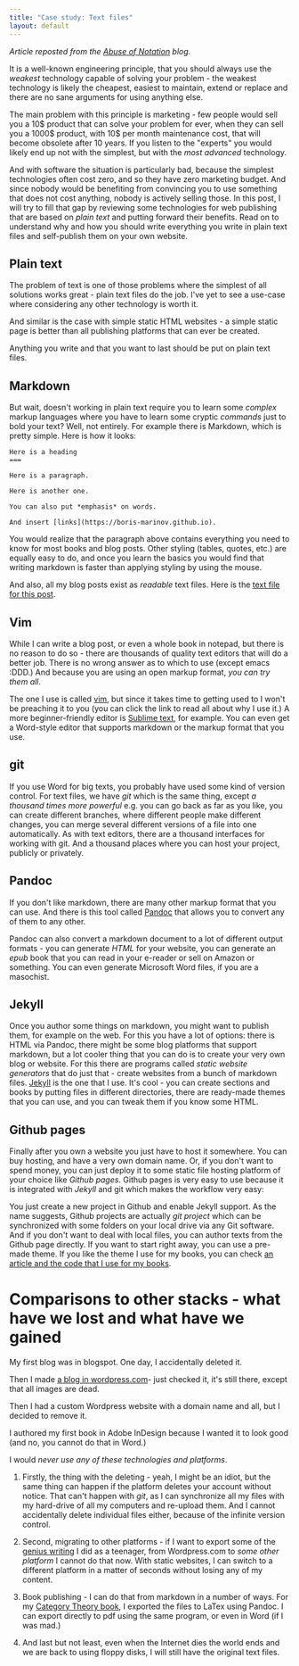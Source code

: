 ```yaml
---
title: "Case study: Text files"
layout: default
---
```


*Article reposted from the [Abuse of Notation](/blog) blog.*

It is a well-known engineering principle, that you should always use the *weakest* technology capable of solving your problem - the weakest technology is likely the cheapest, easiest to maintain, extend or replace and there are no sane arguments for using anything else.

The main problem with this principle is marketing - few people would sell you a 10$ product that can solve your problem for ever, when they can sell you a 1000$ product, with 10$ per month maintenance cost, that will become obsolete after 10 years. If you listen to the "experts" you would likely end up not with the simplest, but with the *most advanced* technology.

And with software the situation is particularly bad, because the simplest technologies often cost zero, and so they have zero marketing budget. And since nobody would be benefiting from convincing you to use something that does not cost anything, nobody is actively selling those. In this post, I will try to fill that gap by reviewing some technologies for web publishing that are based on *plain text* and putting forward their benefits. Read on to understand why and how you should write everything you write in plain text files and self-publish them on your own website.

<!--more-->

Plain text
---

The problem of text is one of those problems where the simplest of all solutions works great - plain text files do the job. I've yet to see a use-case where considering any other technology is worth it. 

And similar is the case with simple static HTML websites - a simple static page is better than all publishing platforms that can ever be created.

Anything you write and that you want to last should be put on plain text files.

Markdown
---

But wait, doesn't working in plain text require you to learn some *complex* markup languages where you have to learn some cryptic *commands* just to bold your text? Well, not entirely. For example there is Markdown, which is pretty simple. Here is how it looks:

```
Here is a heading
=== 

Here is a paragraph.

Here is another one.

You can also put *emphasis* on words.

And insert [links](https://boris-marinov.github.io).

```

You would realize that the paragraph above contains everything you need to know for most books and blog posts. Other styling (tables, quotes, etc.) are equally easy to do, and once you learn the basics you would find that writing markdown is faster than applying styling by using the mouse.

And also, all my blog posts exist as *readable* text files. Here is the [text file for this post](https://raw.githubusercontent.com/boris-marinov/boris-marinov.github.io/master/_posts/blog/2022-02-06-text.md).

Vim
---

While I can write a blog post, or even a whole book in notepad, but there is no reason to do so - there are thousands of quality text editors that will do a better job. There is no wrong answer as to which to use (except emacs :DDD.) And because you are using an open markup format, *you can try them all*.

The one I use is called [vim](/vim-awesome), but since it takes time to getting used to I won't be preaching it to you (you can click the link to read all about why I use it.) A more beginner-friendly editor is [Sublime text](https://www.sublimetext.com/), for example. You can even get a Word-style editor that supports markdown or the markup format that you use.

git
---

If you use Word for big texts, you probably have used some kind of version control. For text files, we have *git* which is the same thing, except *a thousand times more powerful* e.g. you can go back as far as you like, you can create different branches, where different people make different changes, you can merge several different versions of a file into one automatically. As with text editors, there are a thousand interfaces for working with git. And a thousand places where you can host your project, publicly or privately.

Pandoc
---

If you don't like markdown, there are many other markup format that you can use. And there is this tool called [Pandoc](https://pandoc.org/) that allows you to convert any of them to any other. 

Pandoc can also convert a markdown document to a lot of different output formats - you can generate *HTML* for your website, you can generate an *epub* book that you can read in your e-reader or sell on Amazon or something. You can even generate Microsoft Word files, if you are a masochist.

Jekyll
---

Once you author some things on markdown, you might want to publish them, for example on the web. For this you have a lot of options: there is HTML via Pandoc, there might be some blog platforms that support markdown, but a lot cooler thing that you can do is to create your very own blog or website. For this there are programs called *static website generators* that do just that - create websites from a bunch of markdown files. [Jekyll](https://jekyllrb.com/) is the one that I use. It's cool - you can create sections and books by putting files in different directories, there are ready-made themes that you can use, and you can tweak them if you know some HTML. 

Github pages
---

Finally after you own a website you just have to host it somewhere. You can buy hosting, and have a very own domain name. Or, if you don't want to spend money, you can just deploy it to some static file hosting platform of your choice like *Github pages*. Github pages is very easy to use because it is integrated with *Jekyll* and git which makes the workflow very easy: 

You just create a new project in Github and enable Jekyll support. As the name suggests, Github projects are actually *git project* which can be synchronized with some folders on your local drive via any Git software. And if you don't want to deal with local files, you can author texts from the Github page directly. If you want to start right away, you can use a pre-made theme. If you like the theme I use for my books, you can check [an article and the code that I use for my books](https://github.com/boris-marinov/jekyll-book-boilerplate).

Comparisons to other stacks - what have we lost and what have we gained
===

My first blog was in blogspot. One day, I accidentally deleted it.

Then I made [a blog in wordpress.com](https://snowballz.wordpress.com/)- just checked it, it's still there, except that all images are dead.

Then I had a custom Wordpress website with a domain name and all, but I decided to remove it.

I authored my first book in Adobe InDesign because I wanted it to look good (and no, you cannot do that in Word.)

I would *never use any of these technologies and platforms*.

1. Firstly, the thing with the deleting - yeah, I might be an idiot, but the same thing can happen if the platform deletes your account without notice. That can't happen with *git*, as I can synchronize all my files with my hard-drive of all my computers and re-upload them. And I cannot accidentally delete individual files either, because of the infinite version control. 

2. Second, migrating to other platforms - if I want to export some of the [genius writing](https://snowballz.wordpress.com/) I did as a teenager, from Wordpress.com to *some other platform* I cannot do that now. With static websites, I can switch to a different platform in a matter of seconds without losing any of my content.

3. Book publishing - I can do that from markdown in a number of ways. For my [Category Theory book](/category-theory-illustrated), I exported the files to LaTex using Pandoc. I can export directly to pdf using the same program, or even in Word (if I was mad.)

4. And last but not least, even when the Internet dies the world ends and we are back to using floppy disks, I will still have the original text files.
